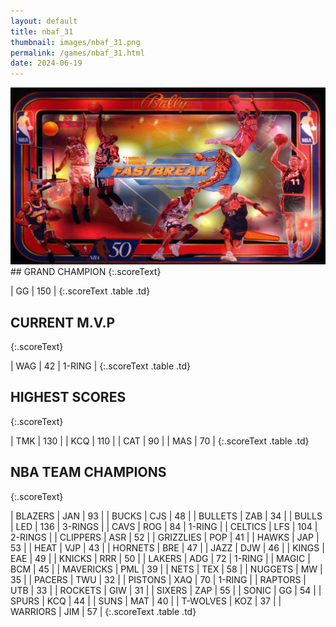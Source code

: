 ```yaml
---
layout: default
title: nbaf_31
thumbnail: images/nbaf_31.png
permalink: /games/nbaf_31.html
date: 2024-06-19
---
```


<img src="../images/nbaf_31.png" class="gameThumbnail img-fluid mx-auto align-middle">
## GRAND CHAMPION
{:.scoreText}

| GG | 150 | 
{:.scoreText .table .td}

## CURRENT M.V.P
{:.scoreText}

| WAG | 42 | 1-RING | 
{:.scoreText .table .td}

## HIGHEST SCORES
{:.scoreText}

| TMK | 130 | 
| KCQ | 110 | 
| CAT | 90 | 
| MAS | 70 | 
{:.scoreText .table .td}

## NBA TEAM CHAMPIONS
{:.scoreText}

| BLAZERS | JAN | 93 | 
| BUCKS | CJS | 48 | 
| BULLETS | ZAB | 34 | 
| BULLS | LED | 136 | 3-RINGS | 
| CAVS | ROG | 84 | 1-RING | 
| CELTICS | LFS | 104 | 2-RINGS | 
| CLIPPERS | ASR | 52 | 
| GRIZZLIES | POP | 41 | 
| HAWKS | JAP | 53 | 
| HEAT | VJP | 43 | 
| HORNETS | BRE | 47 | 
| JAZZ | DJW | 46 | 
| KINGS | EAE | 49 | 
| KNICKS | RRR | 50 | 
| LAKERS | ADG | 72 | 1-RING | 
| MAGIC | BCM | 45 | 
| MAVERICKS | PML | 39 | 
| NETS | TEX | 58 | 
| NUGGETS | MW | 35 | 
| PACERS | TWU | 32 | 
| PISTONS | XAQ | 70 | 1-RING | 
| RAPTORS | UTB | 33 | 
| ROCKETS | GIW | 31 | 
| SIXERS | ZAP | 55 | 
| SONIC | GG | 54 | 
| SPURS | KCQ | 44 | 
| SUNS | MAT | 40 | 
| T-WOLVES | KOZ | 37 | 
| WARRIORS | JIM | 57 | 
{:.scoreText .table .td}
